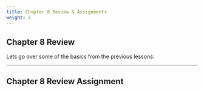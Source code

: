 ```yaml
---
title: Chapter 8 Review & Assignments
weight: 5
---
```

## Chapter 8 Review

Lets go over some of the basics from the previous lessons:


---

## Chapter 8 Review Assignment

